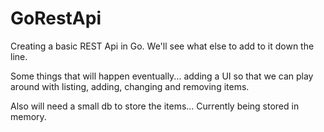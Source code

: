 # GoRestApi
Creating a basic REST Api in Go. We'll see what else to add to it down the line.

Some things that will happen eventually... adding a UI so that we can play around with listing, adding, changing and removing items. 

Also will need a small db to store the items... Currently being stored in memory.
